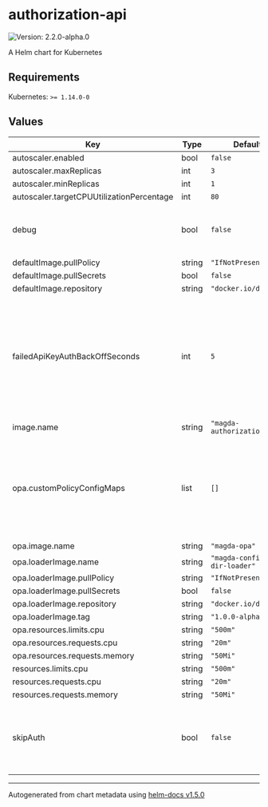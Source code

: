 # authorization-api

![Version: 2.2.0-alpha.0](https://img.shields.io/badge/Version-2.2.0--alpha.0-informational?style=flat-square)

A Helm chart for Kubernetes

## Requirements

Kubernetes: `>= 1.14.0-0`

## Values

| Key | Type | Default | Description |
|-----|------|---------|-------------|
| autoscaler.enabled | bool | `false` |  |
| autoscaler.maxReplicas | int | `3` |  |
| autoscaler.minReplicas | int | `1` |  |
| autoscaler.targetCPUUtilizationPercentage | int | `80` |  |
| debug | bool | `false` | when set to true, auth API will print verbose debug info (e.g. sql statements) to log |
| defaultImage.pullPolicy | string | `"IfNotPresent"` |  |
| defaultImage.pullSecrets | bool | `false` |  |
| defaultImage.repository | string | `"docker.io/data61"` |  |
| failedApiKeyAuthBackOffSeconds | int | `5` | How long time in number of seconds should the auth API fail all API key verification requests immediately without verifying the hash since the last failed API key verification request. |
| image.name | string | `"magda-authorization-api"` |  |
| opa.customPolicyConfigMaps | list | `[]` | a list of names of the configMaps that contains custom policy files. the configMap must be created using magda helm chart template: [magda.filesToJson](https://github.com/magda-io/magda/blob/21499b75c7a7ee00d68886338713217d83ccb91f/deploy/helm/magda-core/templates/_helpers.tpl#L244). More info see [here](https://github.com/magda-io/magda-configmap-dir-loader). |
| opa.image.name | string | `"magda-opa"` |  |
| opa.loaderImage.name | string | `"magda-configmap-dir-loader"` |  |
| opa.loaderImage.pullPolicy | string | `"IfNotPresent"` |  |
| opa.loaderImage.pullSecrets | bool | `false` |  |
| opa.loaderImage.repository | string | `"docker.io/data61"` |  |
| opa.loaderImage.tag | string | `"1.0.0-alpha.0"` |  |
| opa.resources.limits.cpu | string | `"500m"` |  |
| opa.resources.requests.cpu | string | `"20m"` |  |
| opa.resources.requests.memory | string | `"50Mi"` |  |
| resources.limits.cpu | string | `"500m"` |  |
| resources.requests.cpu | string | `"20m"` |  |
| resources.requests.memory | string | `"50Mi"` |  |
| skipAuth | bool | `false` | when set to true, API will not query policy engine for auth decision but assume it's always permitted.  It's for debugging only. |

----------------------------------------------
Autogenerated from chart metadata using [helm-docs v1.5.0](https://github.com/norwoodj/helm-docs/releases/v1.5.0)
